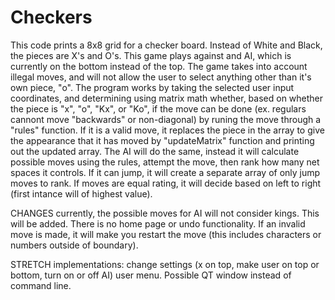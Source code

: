 # Checkers

This code prints a 8x8 grid for a checker board. Instead of White and Black, the pieces are X's and O's.
This game plays against and AI, which is currently on the bottom instead of the top. 
The game takes into account illegal moves, and will not allow the user to select anything other than it's own piece, "o".
The program works by taking the selected user input coordinates, and determining using matrix math whether, based on whether the piece is "x", "o", "Kx", or "Ko", if
the move can be done (ex. regulars cannont move "backwards" or non-diagonal) by runing the move through a "rules" function. 
If it is a valid move, it replaces the piece in the array to give the appearance that it has moved by "updateMatrix" function and printing out the updated array.
The AI will do the same, instead it will calculate possible moves using the rules, attempt the move, then rank how many net spaces it controls. If it can jump, it will create a separate array of only jump moves to rank. If moves are equal rating, it will decide based on left to right (first intance will of highest value).

CHANGES
currently, the possible moves for AI will not consider kings. This will be added.
There is no home page or undo functionality. If an invalid move is made, it will make you restart the move (this includes characters or numbers outside of boundary).

STRETCH implementations: 
change settings (x on top, make user on top or bottom, turn on or off AI)
user menu. Possible QT window instead of command line.
